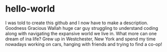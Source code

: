 # hello-world
I was told to create this github and I now have to make a description. Goodness Gracious Wallah
huge car guy struggling to understand coding along with navigating the expansive world we live in. What more can one dream of ina life? Grew up in Westchester, New York and spend my time nowadays working on cars, hanging with friends and trying to find a co-op! 
